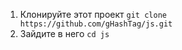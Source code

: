 1. Клонируйте этот проект
`git clone https://github.com/gHashTag/js.git`
2. Зайдите в него 
`cd js`
